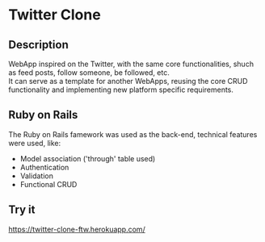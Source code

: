 # Twitter Clone

## Description
WebApp inspired on the Twitter, with the same core functionalities, shuch as feed posts, follow someone, be followed, etc.  
It can serve as a template for another WebApps, reusing the core CRUD functionality and implementing new platform specific requirements.  

## Ruby on Rails
The Ruby on Rails famework was used as the back-end, technical features were used, like:
* Model association ('through' table used)
* Authentication
* Validation
* Functional CRUD

## Try it
https://twitter-clone-ftw.herokuapp.com/
